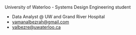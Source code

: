 University of Waterloo - Systems Design Engineering student
- Data Analyst @ UW and Grand River Hospital
- yamanalbezrah@gmail.com
- yalbezre@uwaterloo.ca
  
